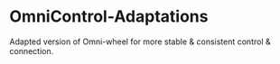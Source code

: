 # OmniControl-Adaptations
Adapted version of Omni-wheel for more stable &amp; consistent control &amp; connection.
